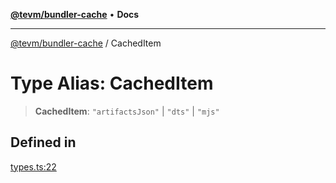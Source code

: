 [**@tevm/bundler-cache**](../README.md) • **Docs**

***

[@tevm/bundler-cache](../globals.md) / CachedItem

# Type Alias: CachedItem

> **CachedItem**: `"artifactsJson"` \| `"dts"` \| `"mjs"`

## Defined in

[types.ts:22](https://github.com/evmts/tevm-monorepo/blob/main/bundler-packages/bundler-cache/src/types.ts#L22)
